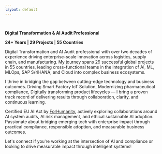 ```yaml
---
layout: default
---
```


<div style="display: flex; flex-wrap: wrap; align-items: center; justify-content: space-between; gap: 2rem; margin-top: 2rem;">

<div style="flex: 2; min-width: 350px; max-width: 800px">

<!--
<h1><strong>William</strong> Hartono</h1> 
-->
  
<p><strong>Digital Transformation & AI Audit Professional</strong></p>
<p><strong>24+ Years | 29 Projects | 55 Countries</strong></p>

<!--
<p>
  <a href="/cv" style="display: inline-block; margin: 1rem 0; padding: 0.6rem 1.2rem; background-color: #007acc; color: white; text-decoration: none; border-radius: 5px; font-weight: bold;">
    View Experience
  </a>
</p>
-->

<p>
Digital Transformation and AI Audit professional with over two decades of experience driving enterprise-scale innovation across logistics, supply chain, and manufacturing. 
My journey spans 29 successful global projects in 55 countries, leading cross-functional teams in the integration of AI, ML, MLOps, SAP S/4HANA, and Cloud into complex business ecosystems.
</p>

<p>
I thrive in bridging the gap between cutting-edge technology and business outcomes. Driving Smart Factory IoT Solution, Modernizing pharmaceutical compliance, Digitally transforming product lifecycles — I bring a proven track record of delivering results through collaboration, clarity, and continuous learning.
</p>

<p>
Certified EU AI Act by <a href="https://forhumanity.center/" target="_blank">ForHumanity</a>, actively exploring collaborations around AI system audits, AI risk management, and ethical sustainable AI adoption. Passionate about bridging emerging tech with enterprise impact through practical compliance, responsible adoption, and measurable business outcomes.
</p>

<p>
Let's connect if you're working at the intersection of AI and compliance or looking to drive measurable impact through intelligent systems!
</p>

</div>

<!--
<div style="flex-shrink: 0; text-align: center;">
  <img src="/assets/img/profile.jpg" alt="William Hartono" style="border-radius: 50%; width: 200px; height: 200px;">
  <div style="margin-top: 0.8rem;">📍 Singapore </div>
</div>

</div>
-->
